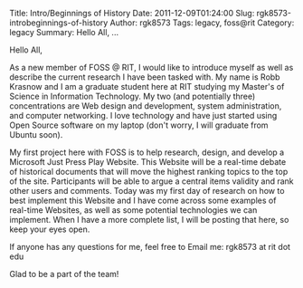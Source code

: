 Title: Intro/Beginnings of History
Date: 2011-12-09T01:24:00
Slug: rgk8573-introbeginnings-of-history
Author: rgk8573
Tags: legacy, foss@rit
Category: legacy
Summary: Hello All, ... 

Hello All,

As a new member of FOSS @ RIT, I would like to introduce myself as well as
describe the current research I have been tasked with. My name is Robb Krasnow
and I am a graduate student here at RIT studying my Master's of Science in
Information Technology. My two (and potentially three) concentrations are Web
design and development, system administration, and computer networking. I love
technology and have just started using Open Source software on my laptop
(don't worry, I will graduate from Ubuntu soon).

My first project here with FOSS is to help research, design, and develop a
Microsoft Just Press Play Website. This Website will be a real-time debate of
historical documents that will move the highest ranking topics to the top of
the site. Participants will be able to argue a central items validity and rank
other users and comments. Today was my first day of research on how to best
implement this Website and I have come across some examples of real-time
Websites, as well as some potential technologies we can implement. When I have
a more complete list, I will be posting that here, so keep your eyes open.

If anyone has any questions for me, feel free to Email me: rgk8573 at rit dot
edu

Glad to be a part of the team!


